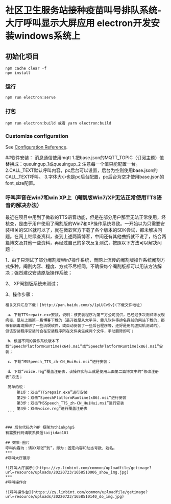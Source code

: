 # 社区卫生服务站接种疫苗叫号排队系统-大厅呼叫显示大屏应用 electron开发安装windows系统上

## 初始化项目
```
npm cache clear -f
npm install
```

### 运行
```
npm run electron:serve
```

### 打包
```
npm run electron:build 或者 yarn electron:build
```

### Customize configuration
See [Configuration Reference](https://cli.vuejs.org/config/).

##软件安装：
消息通信使用mqtt
1.把base.json的MQTT_TOPIC（订阅主题）值替换成：queuingup_1或queuingup_2 注意每一个值只能配置一台。
2.CALL_TEXT默认呼叫内容，pc后台可以设置，后台为空则使用base.json的CALL_TEXT呼叫。
3.字体大小也是pc后台配置，pc后台为空才使用base.json的font_size配置。
### 呼叫声音在win7和win XP上（阉割版Win7/XP无法正常使用TTS语音的解决办法）
最近在项目中用到了微软的TTS语音功能，但是在部分用户那里无法正常使用，经核查，是由于用户使用了阉割版的Win7和XP操作系统导致。一开始以为只需要安装相关的SDK就可以了，就在微软官方下载了各个版本的SDK尝试，都未解决问题。在网上继续查资料，查到上述两篇博客，中间还有其他曲折就不说了，结合两篇博文及其他一些资料，再经过自己的多次反复测试，按照以下方法可以解决问题：

1、由于只测试了部分阉割版Win7操作系统，而网上流传的阉割版操作系统阉割方式多种，阉割内容、程度、方式不尽相同，不确保每个阉割版都可以用该方法解决；强烈建议安装原版操作系统；

2、 XP阉割版系统未测试；

3、操作步骤：

    相关文件汇总下载：[http://pan.baidu.com/s/1pLUCvSv](下载文件地址)
    
    
   ```
    a、下载TTSrepair.exe安装，说明：该安装程序为第三方公司提供，已经过多次测试未发现病毒，是从上面第一篇博客下载的（最开始是从太平洋、霏凡软件等排名靠前的网站下载的，都带有病毒或捆绑了一些流氓软件，或自动安装了一些后台程序等，还好是用的虚拟机测试的），但该安装程序安装时会在安装程序所在文件夹生成两个文件，手动删除即可；

    b、根据不同的操作系统版本下载“SpeechPlatformRuntime(x64).msi”或“SpeechPlatformRuntime(x86).msi”安装；

    c、下载“MSSpeech_TTS_zh-CN_HuiHui.msi”进行安装；

    d、下载“voice.reg”覆盖注册表，该操作实际上就是使用上面第二篇博文中的“修改注册表”方法；
    
    简单的说：
        第1步：双击“TTSrepair.exe”进行安装
        第2步：双击“SpeechPlatformRuntime(x86).msi”进行安装
        第3步：双击“MSSpeech_TTS_zh-CN_HuiHui.msi”进行安装
        第4步：双击voice.reg”进行覆盖注册表
    ```
 

### 后台代码为PHP 框架为thinkphp5
有需要代码请联系微信taijidao101

## 效果-图片
呼叫内容为：请XX号张“到”，即为：固定内容和动态号数、姓名。
***
#呼叫大厅展示

![呼叫大厅展示](https://zy.linbint.com/common/uploadfile/getimage?url=resource/uploads/20220723/1658510006_show_img.jpg)
***
#呼叫操作台

![呼叫操作台](https://zy.linbint.com/common/uploadfile/getimage?url=resource/uploads/20220723/1658510140_do_img.jpg)

